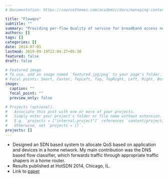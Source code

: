 ```yaml
---
# Documentation: https://sourcethemes.com/academic/docs/managing-content/

title: "Flowqos"
subtitle: ""
summary: "Providing per-flow Quality of service for broadband access networks"
authors: []
tags: []
categories: []
date: 2014-07-01
lastmod: 2019-09-19T22:04:27+05:30
featured: false
draft: false

# Featured image
# To use, add an image named `featured.jpg/png` to your page's folder.
# Focal points: Smart, Center, TopLeft, Top, TopRight, Left, Right, BottomLeft, Bottom, BottomRight.
image:
  caption: ""
  focal_point: ""
  preview_only: false

# Projects (optional).
#   Associate this post with one or more of your projects.
#   Simply enter your project's folder or file name without extension.
#   E.g. `projects = ["internal-project"]` references `content/project/deep-learning/index.md`.
#   Otherwise, set `projects = []`.
projects: []
---
```


- Designed an SDN based system to allocate QoS based on application and devices in a home network. My main contribution was the DNS based flow classifier, which forwards traffic through appropriate traffic shapers in a home router.
- Results published at HotSDN 2014, Chicago, IL.
- Link to [paper](../../publication/flowqos2014.pdf)